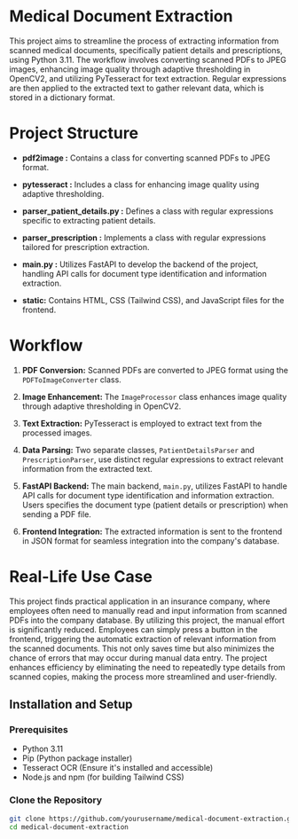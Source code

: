 # Medical Document Extraction

This project aims to streamline the process of extracting information from scanned medical documents, specifically patient details and prescriptions, using Python 3.11. The workflow involves converting scanned PDFs to JPEG images, enhancing image quality through adaptive thresholding in OpenCV2, and utilizing PyTesseract for text extraction. Regular expressions are then applied to the extracted text to gather relevant data, which is stored in a dictionary format.


# Project Structure

* **pdf2image :** Contains a class for converting scanned PDFs to JPEG format.

* **pytesseract :** Includes a class for enhancing image quality using adaptive thresholding.

* **parser_patient_details.py :** Defines a class with regular expressions specific to extracting patient details.

* **parser_prescription :** Implements a class with regular expressions tailored for prescription extraction.

* **main.py :** Utilizes FastAPI to develop the backend of the project, handling API calls for document type identification and information extraction.

* **static:** Contains HTML, CSS (Tailwind CSS), and JavaScript files for the frontend.


# Workflow

1. **PDF Conversion:** Scanned PDFs are converted to JPEG format using the `PDFToImageConverter` class.

2. **Image Enhancement:** The `ImageProcessor` class enhances image quality through adaptive thresholding in OpenCV2.

3. **Text Extraction:** PyTesseract is employed to extract text from the processed images.

4. **Data Parsing:** Two separate classes, `PatientDetailsParser` and `PrescriptionParser`, use distinct regular expressions to extract relevant information from the extracted text.

5. **FastAPI Backend:** The main backend, `main.py`, utilizes FastAPI to handle API calls for document type identification and information extraction. Users specifies the document type (patient details or prescription) when sending a PDF file.

6. **Frontend Integration:** The extracted information is sent to the frontend in JSON format for seamless integration into the company's database.


# Real-Life Use Case

This project finds practical application in an insurance company, where employees often need to manually read and input information from scanned PDFs into the company database. By utilizing this project, the manual effort is significantly reduced. Employees can simply press a button in the frontend, triggering the automatic extraction of relevant information from the scanned documents. This not only saves time but also minimizes the chance of errors that may occur during manual data entry. The project enhances efficiency by eliminating the need to repeatedly type details from scanned copies, making the process more streamlined and user-friendly.

## Installation and Setup

### Prerequisites

- Python 3.11
- Pip (Python package installer)
- Tesseract OCR (Ensure it's installed and accessible)
- Node.js and npm (for building Tailwind CSS)

### Clone the Repository

```bash
git clone https://github.com/yourusername/medical-document-extraction.git
cd medical-document-extraction
